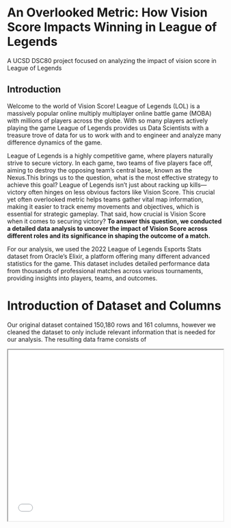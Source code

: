 <h1 class="custom-title">An Overlooked Metric: How Vision Score Impacts Winning in League of Legends</h1>

A UCSD DSC80 project focused on analyzing the impact of vision score in League of Legends

## Introduction

Welcome to the world of Vision Score! League of Legends (LOL) is a massively popular online multiply multiplayer online battle game (MOBA) with millions of players across the globe. With so many players actively playing the game League of Legends provides us Data Scientists with a treasure trove of data for us to work with and to engineer and analyze many difference dynamics of the game.

League of Legends is a highly competitive game, where players naturally strive to secure victory. In each game, two teams of five players face off, aiming to destroy the opposing team’s central base, known as the Nexus.This brings us to the question, what is the most effective strategy to achieve this goal? League of Legends isn’t just about racking up kills—victory often hinges on less obvious factors like Vision Score. This crucial yet often overlooked metric helps teams gather vital map information, making it easier to track enemy movements and objectives, which is essential for strategic gameplay. That said, how crucial is Vision Score when it comes to securing victory? **To answer this question, we conducted a detailed data analysis to uncover the impact of Vision Score across different roles and its significance in shaping the outcome of a match.**

For our analysis, we used the 2022 League of Legends Esports Stats dataset from Oracle’s Elixir, a platform offering many different advanced statistics for the game. This dataset includes detailed performance data from thousands of professional matches across various tournaments, providing insights into players, teams, and outcomes.

# Introduction of Dataset and Columns

Our original dataset contained 150,180 rows and 161 columns, however we cleaned the dataset to only include relevant information that is needed for our analysis. The resulting data frame consists of 

<iframe 
    src="column_info.html" width="100%" height="400">
</iframe>
